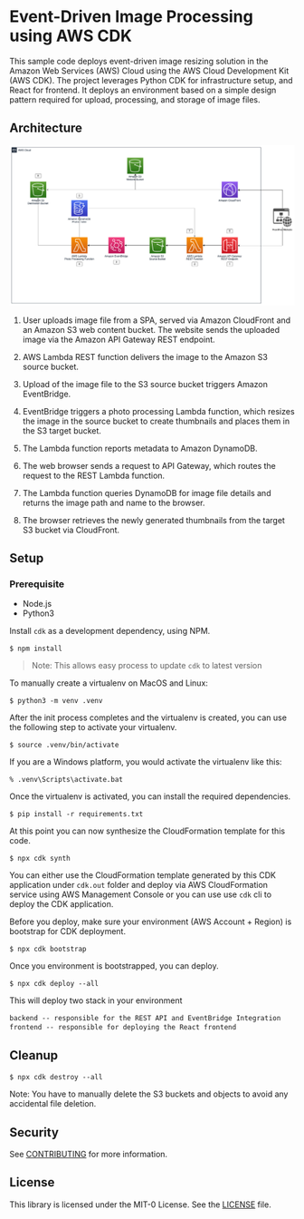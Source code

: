 # Event-Driven Image Processing using AWS CDK

This sample code deploys event-driven image resizing solution in the Amazon Web Services (AWS) Cloud using the AWS Cloud Development Kit (AWS CDK). The project leverages Python CDK for infrastructure setup,  and React for frontend. It deploys an environment based on a simple design pattern required for upload, processing, and storage of image files.

## Architecture

![Reference Architecture](/assets/architecture.png)

1. User uploads image file from a SPA, served via Amazon CloudFront and an Amazon S3 web content bucket. The website sends the uploaded image via the Amazon API Gateway REST endpoint.

2. AWS Lambda REST function delivers the image to the Amazon S3 source bucket.

3. Upload of the image file to the S3 source bucket triggers Amazon EventBridge.

4. EventBridge triggers a photo processing Lambda function, which resizes the image in the source bucket to create thumbnails and places them in the S3 target bucket. 

5. The Lambda function reports metadata to Amazon DynamoDB.

6. The web browser sends a request to API Gateway, which routes the request to the REST Lambda function.

7. The Lambda function queries DynamoDB for image file details and returns the image path and name to the browser.

8. The browser retrieves the newly generated thumbnails from the target S3 bucket via CloudFront.

## Setup

### Prerequisite

- Node.js
- Python3

Install `cdk` as a development dependency, using NPM. 
```
$ npm install
```

> Note: This allows easy process to update `cdk` to latest version

To manually create a virtualenv on MacOS and Linux:

```
$ python3 -m venv .venv
```

After the init process completes and the virtualenv is created, you can use the following
step to activate your virtualenv.

```
$ source .venv/bin/activate
```

If you are a Windows platform, you would activate the virtualenv like this:

```
% .venv\Scripts\activate.bat
```

Once the virtualenv is activated, you can install the required dependencies.

```
$ pip install -r requirements.txt
```

At this point you can now synthesize the CloudFormation template for this code.

```
$ npx cdk synth
```

You can either use the CloudFormation template generated by this CDK application under `cdk.out` folder and deploy via AWS CloudFormation service using AWS Management Console or you can use use `cdk` cli to deploy the CDK application.

Before you deploy, make sure your environment (AWS Account + Region) is bootstrap for CDK deployment.

```
$ npx cdk bootstrap
```

Once you environment is bootstrapped, you can deploy.
```
$ npx cdk deploy --all
```

This will deploy two stack in your environment
```
backend -- responsible for the REST API and EventBridge Integration
frontend -- responsible for deploying the React frontend
```

## Cleanup

```
$ npx cdk destroy --all
```

Note: You have to manually delete the S3 buckets and objects to avoid any accidental file deletion.

## Security

See [CONTRIBUTING](CONTRIBUTING.md#security-issue-notifications) for more information.

## License

This library is licensed under the MIT-0 License. See the [LICENSE](LICENSE) file.

